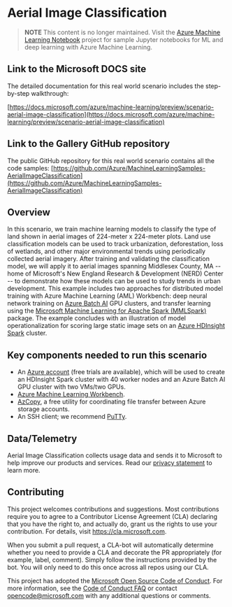 # Aerial Image Classification

> **NOTE** This content is no longer maintained. Visit the [Azure Machine Learning Notebook](https://github.com/Azure/MachineLearningNotebooks) project for sample Jupyter notebooks for ML and deep learning with Azure Machine Learning.

## Link to the Microsoft DOCS site

The detailed documentation for this real world scenario includes the step-by-step walkthrough:

[https://docs.microsoft.com/azure/machine-learning/preview/scenario-aerial-image-classification](https://docs.microsoft.com/azure/machine-learning/preview/scenario-aerial-image-classification)

## Link to the Gallery GitHub repository

The public GitHub repository for this real world scenario contains all the code samples:
[https://github.com/Azure/MachineLearningSamples-AerialImageClassification](https://github.com/Azure/MachineLearningSamples-AerialImageClassification)

## Overview

In this scenario, we train machine learning models to classify the type of land shown in aerial images of 224-meter x 224-meter plots. Land use classification models can be used to track urbanization, deforestation, loss of wetlands, and other major environmental trends using periodically collected aerial imagery. After training and validating the classification model, we will apply it to aerial images spanning Middlesex County, MA -- home of Microsoft's New England Research & Development (NERD) Center -- to demonstrate how these models can be used to study trends in urban development. This example includes two approaches for distributed model training with Azure Machine Learning (AML) Workbench: deep neural network training on [Azure Batch AI](https://batchaitraining.azure.com/) GPU clusters, and transfer learning using the [Microsoft Machine Learning for Apache Spark (MMLSpark)](https://github.com/Azure/mmlspark) package. The example concludes with an illustration of model operationalization for scoring large static image sets on an [Azure HDInsight Spark](https://azure.microsoft.com/en-us/services/hdinsight/apache-spark/) cluster.

## Key components needed to run this scenario
- An [Azure account](https://azure.microsoft.com/en-us/free/) (free trials are available), which will be used to create an HDInsight Spark cluster with 40 worker nodes and an Azure Batch AI GPU cluster with two VMs/two GPUs.
- [Azure Machine Learning Workbench](https://review.docs.microsoft.com/en-us/azure/machine-learning/preview/overview-what-is-azure-ml).
- [AzCopy](https://docs.microsoft.com/en-us/azure/storage/common/storage-use-azcopy), a free utility for coordinating file transfer between Azure storage accounts.
- An SSH client; we recommend [PuTTy](http://www.putty.org/).

## Data/Telemetry
Aerial Image Classification collects usage data and sends it to Microsoft to help improve our products and services. Read our [privacy statement](http://go.microsoft.com/fwlink/?LinkId=521839) to learn more. 

## Contributing

This project welcomes contributions and suggestions.  Most contributions require you to agree to a
Contributor License Agreement (CLA) declaring that you have the right to, and actually do, grant us
the rights to use your contribution. For details, visit https://cla.microsoft.com.

When you submit a pull request, a CLA-bot will automatically determine whether you need to provide
a CLA and decorate the PR appropriately (for example, label, comment). Simply follow the instructions
provided by the bot. You will only need to do this once across all repos using our CLA.

This project has adopted the [Microsoft Open Source Code of Conduct](https://opensource.microsoft.com/codeofconduct/).
For more information, see the [Code of Conduct FAQ](https://opensource.microsoft.com/codeofconduct/faq/) or
contact [opencode@microsoft.com](mailto:opencode@microsoft.com) with any additional questions or comments.
